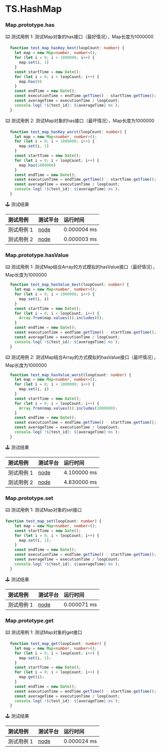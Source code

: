 # TS.HashMap
### Map.prototype.has

:keyboard: 测试用例 1: 测试Map对象的has接口（最好情况），Map长度为1000000 

```typescript
  function test_map_hasKey_best(loopCount: number) {
    let map = new Map<number, number>();
    for (let i = 0; i < 1000000; i++) {
      map.set(i, 1)
    }
    const startTime = new Date();
    for (let i = 0; i < loopCount; i++) {
      map.has(0)
    }
    const endTime = new Date();
    const executionTime = endTime.getTime() - startTime.getTime();
    const averageTime = executionTime / loopCount;
    console.log(`!${test_id}: ${averageTime} ms`);
  }
```
:keyboard: 测试用例 2: 测试Map对象的has接口（最坏情况），Map长度为1000000 

```typescript
  function test_map_hasKey_worst(loopCount: number) {
    let map = new Map<number, number>();
    for (let i = 0; i < 1000000; i++) {
      map.set(i, 1)
    }
    const startTime = new Date();
    for (let i = 0; i < loopCount; i++) {
      map.has(1000000)
    }
    const endTime = new Date();
    const executionTime = endTime.getTime() - startTime.getTime();
    const averageTime = executionTime / loopCount;
    console.log(`!${test_id}: ${averageTime} ms`);
  }
```
:joystick: 测试结果

| 测试用例   | 测试平台   | 运行时间        |
|:-------|:-------|:------------|
| 测试用例 1 | [node] | 0.000004 ms |
| 测试用例 2 | [node] | 0.000003 ms |

### Map.prototype.hasValue

:keyboard: 测试用例 1: 测试Map结合Array的方式模拟的hasValue接口（最好情况），Map长度为1000000 

```typescript
  function test_map_hasValue_best(loopCount: number) {
    let map = new Map<number, number>();
    for (let i = 0; i < 1000000; i++) {
      map.set(i, i)
    }
    const startTime = new Date();
    for (let i = 0; i < loopCount; i++) {
      Array.from(map.values()).includes(0);
    }
    const endTime = new Date();
    const executionTime = endTime.getTime() - startTime.getTime();
    const averageTime = executionTime / loopCount;
    console.log(`!${test_id}: ${averageTime} ms`);
  }
```
:keyboard: 测试用例 2: 测试Map结合Array的方式模拟的hasValue接口（最坏情况），Map长度为1000000 

```typescript
  function test_map_hasValue_worst(loopCount: number) {
    let map = new Map<number, number>();
    for (let i = 0; i < 1000000; i++) {
      map.set(i, i)
    }
    const startTime = new Date();
    for (let i = 0; i < loopCount; i++) {
      Array.from(map.values()).includes(1000000);
    }
    const endTime = new Date();
    const executionTime = endTime.getTime() - startTime.getTime();
    const averageTime = executionTime / loopCount;
    console.log(`!${test_id}: ${averageTime} ms`);
  }
```
:joystick: 测试结果

| 测试用例   | 测试平台   | 运行时间        |
|:-------|:-------|:------------|
| 测试用例 1 | [node] | 4.100000 ms |
| 测试用例 2 | [node] | 4.830000 ms |

### Map.prototype.set

:keyboard: 测试用例 1: 测试Map对象的set接口 

```typescript
function test_map_set(loopCount: number) {
    let map = new Map<number, number>();
    const startTime = new Date();
    for (let i = 0; i < loopCount; i++) {
      map.set(i, 1);
    }
    const endTime = new Date();
    const executionTime = endTime.getTime() - startTime.getTime();
    const averageTime = executionTime / loopCount;
    console.log(`!${test_id}: ${averageTime} ms`);
  }
```
:joystick: 测试结果

| 测试用例   | 测试平台   | 运行时间        |
|:-------|:-------|:------------|
| 测试用例 1 | [node] | 0.000071 ms |

### Map.prototype.get

:keyboard: 测试用例 1: 测试Map对象的get接口 

```typescript
  function test_map_get(loopCount: number) {
    let map = new Map<number, number>();
    for (let i = 0; i < loopCount; i++) {
      map.set(i, 1);
    }
    const startTime = new Date();
    for (let i = 0; i < loopCount; i++) {
      map.get(i);
    }
    const endTime = new Date();
    const executionTime = endTime.getTime() - startTime.getTime();
    const averageTime = executionTime / loopCount;
    console.log(`!${test_id}: ${averageTime} ms`);
  }
```
:joystick: 测试结果

| 测试用例   | 测试平台   | 运行时间        |
|:-------|:-------|:------------|
| 测试用例 1 | [node] | 0.000024 ms |

[Huawei Phone]: ../../device/#huawei-phone
[Huawei Watch]: ../../device/#huawei-watch
[node]: ../../device/#typescript